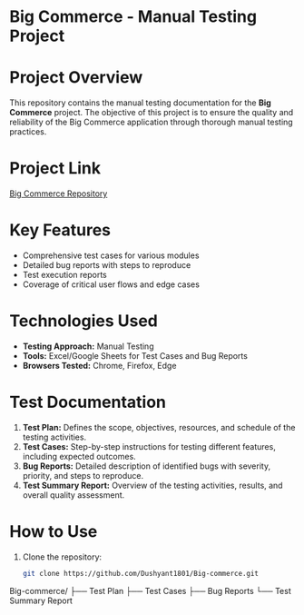 # Big Commerce - Manual Testing Project

# Project Overview
This repository contains the manual testing documentation for the **Big Commerce** project. The objective of this project is to ensure the quality and reliability of the Big Commerce application through thorough manual testing practices. 

# Project Link
[Big Commerce Repository](https://github.com/Dushyant1801/Big-commerce)

# Key Features
- Comprehensive test cases for various modules
- Detailed bug reports with steps to reproduce
- Test execution reports
- Coverage of critical user flows and edge cases

# Technologies Used
- **Testing Approach:** Manual Testing
- **Tools:** Excel/Google Sheets for Test Cases and Bug Reports
- **Browsers Tested:** Chrome, Firefox, Edge

# Test Documentation
1. **Test Plan:** Defines the scope, objectives, resources, and schedule of the testing activities.
2. **Test Cases:** Step-by-step instructions for testing different features, including expected outcomes.
3. **Bug Reports:** Detailed description of identified bugs with severity, priority, and steps to reproduce.
4. **Test Summary Report:** Overview of the testing activities, results, and overall quality assessment.

# How to Use
1. Clone the repository:
   ```bash
   git clone https://github.com/Dushyant1801/Big-commerce.git
Big-commerce/
├── Test Plan
├── Test Cases
├── Bug Reports
└── Test Summary Report
 
 
